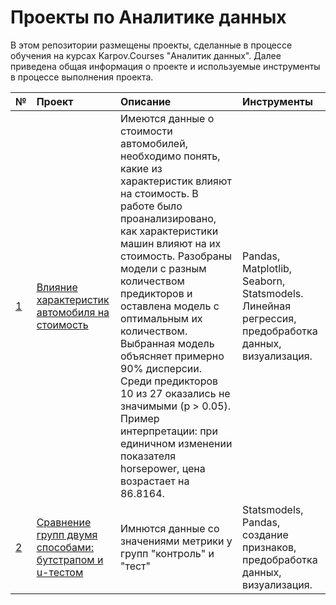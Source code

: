 # Проекты по Аналитике данных
В этом репозитории размещены проекты, сделанные в процессе обучения на курсах Karpov.Courses "Аналитик данных".
Далее приведена общая информация о проекте и используемые инструменты в процессе выполнения проекта.

[id1]: https://github.com/cremona-olga/projects/tree/main/cars_analytics_regression
[id2]: https://github.com/cremona-olga/projects/tree/main/bootstrap

| № | Проект | Описание | Инструменты |
| :- | :--------------------- | :---------------------------| :---------------------------|
| [1][id1]  | [Влияние характеристик автомобиля на стоимость][id1] | Имеются данные о стоимости автомобилей, необходимо понять, какие из характеристик влияют на стоимость. В работе было проанализировано, как характеристики машин влияют на их стоимость. Разобраны модели с разным количеством предикторов и оставлена модель с оптимальным их количеством. Выбранная модель объясняет примерно 90% дисперсии. Среди предикторов 10 из 27 оказались не значимыми (p > 0.05). Пример интерпретации: при единичном изменении показателя horsepower, цена возрастает на 86.8164. | Pandas, Matplotlib, Seaborn, Statsmodels. Линейная регрессия, предобработка данных, визуализация. |
| [2][id2]  | [Сравнение групп двумя способами: бутстрапом и u-тестом][id2] | Имнются данные со значениями метрики у групп "контроль" и "тест" |Statsmodels, Pandas, создание признаков, предобработка данных, визуализация. |
